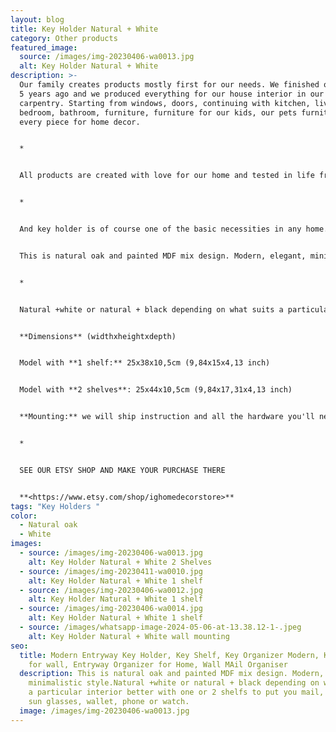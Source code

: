 ```yaml
---
layout: blog
title: Key Holder Natural + White
category: Other products
featured_image:
  source: /images/img-20230406-wa0013.jpg
  alt: Key Holder Natural + White
description: >-
  Our family creates products mostly first for our needs. We finished our house
  5 years ago and we produced everything for our house interior in our
  carpentry. Starting from windows, doors, continuing with kitchen, living room,
  bedroom, bathroom, furniture, furniture for our kids, our pets furniture and
  every piece for home decor. 


  *


  All products are created with love for our home and tested in life from our family members and friends who rather often after seeing our products asked to make the same for them or for presents. This was also reason to start for our Etsy shop, just to share. We are happy for each purchase, really glad that people around the world like our products.


  *


  And key holder is of course one of the basic necessities in any home.


  This is natural oak and painted MDF mix design. Modern, elegant, minimalistic style. 


  *


  Natural +white or natural + black depending on what suits a particular interior better with one or 2 shelfs to put you mail, bills, sun glasses, wallet, phone or watch.


  **Dimensions** (widthxheightxdepth)


  Model with **1 shelf:** 25x38x10,5cm (9,84x15x4,13 inch)


  Model with **2 shelves**: 25x44x10,5cm (9,84x17,31x4,13 inch)


  **Mounting:** we will ship instruction and all the hardware you'll need to install together with product.


  *


  SEE OUR ETSY SHOP AND MAKE YOUR PURCHASE THERE


  **<https://www.etsy.com/shop/ighomedecorstore>**
tags: "Key Holders "
color:
  - Natural oak
  - White
images:
  - source: /images/img-20230406-wa0013.jpg
    alt: Key Holder Natural + White 2 Shelves
  - source: /images/img-20230411-wa0010.jpg
    alt: Key Holder Natural + White 1 shelf
  - source: /images/img-20230406-wa0012.jpg
    alt: Key Holder Natural + White 1 shelf
  - source: /images/img-20230406-wa0014.jpg
    alt: Key Holder Natural + White 1 shelf
  - source: /images/whatsapp-image-2024-05-06-at-13.38.12-1-.jpeg
    alt: Key Holder Natural + White wall mounting
seo:
  title: Modern Entryway Key Holder, Key Shelf, Key Organizer Modern, Key holder
    for wall, Entryway Organizer for Home, Wall MAil Organiser
  description: This is natural oak and painted MDF mix design. Modern, elegant,
    minimalistic style.Natural +white or natural + black depending on what suits
    a particular interior better with one or 2 shelfs to put you mail, bills,
    sun glasses, wallet, phone or watch.
  image: /images/img-20230406-wa0013.jpg
---
```

